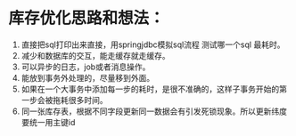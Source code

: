 # 库存优化思路和想法：

1. 直接把sql打印出来直接，用springjdbc模拟sql流程 测试哪一个sql 最耗时。
2. 减少和数据库的交互，能走缓存就走缓存。
3. 可以异步的日志，job或者消息操作。
4. 能放到事务外处理的，尽量移到外面。
5. 如果在一个大事务中添加每一步的耗时，是很不准确的，这样子事务开始的第一步会被拖耗很多时间。
6. 同一张库存表，根据不同字段更新同一数据会有引发死锁现象。所以更新纬度要统一用主键id
